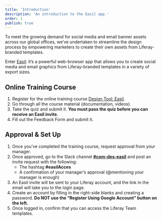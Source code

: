 ```yaml
---
title: 'Introduction'
description: 'An introduction to the Easil app.'
order: 1
publish: true
---
```


To meet the growing demand for social media and email banner assets across our global offices, we’ve undertaken to streamline the design process by empowering marketers to create their own assets from Liferay-branded templates.

Enter [Easil](http://app.easil.com 'Easil'): it’s a powerful web-browser app that allows you to create social media and email graphics from Liferay-branded templates in a variety of export sizes.

## Online Training Course

1. Register for the online training course [Design Tool: Easil](https://educate.liferay.com/design-tool-easil 'Design Tool: Easil').
2. Go through all the course material (documentation, videos).
3. Take the quiz and submit it. **You must pass the quiz before you can receive an Easil invite.**
4. Fill out the Feedback Form and submit it.

## Approval & Set Up

1. Once you’ve completed the training course, request approval from your manager.
2. Once approved, go to the Slack channel [**#com-des-easil**](slack://channel?team=T03BTCQAJ&id=CM1HX3E95) and post an invite request with the following:
    - The hashtag **#easilAcces**
    - A confirmation of your manager’s approval (@mentioning your manager is enough)
3. An Easil invite will be sent to your Liferay account, and the link in the email will take you to the login page.
4. Create an account by filling in the right-side blanks and creating a password. **Do NOT use the “Register Using Google Account” button on the left.**
5. Once logged in, confirm that you can access the Liferay Team templates.
